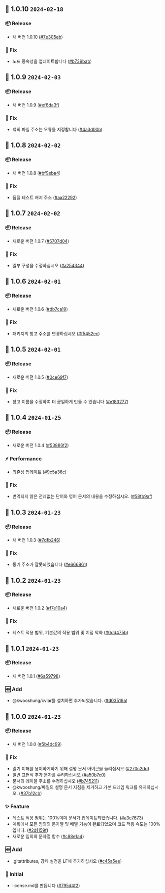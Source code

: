 ## 🎉 1.0.10 `2024-02-18`
### 📦 Release
- 새 버전 1.0.10 ([#7e305eb](https://github.com/kwooshung/Randoms/commit/7e305ebde44ec71d946eb4dd3d5ddb5bcacb98e7))
### 🐛 Fix
- 노드 종속성을 업데이트합니다 ([#b739bab](https://github.com/kwooshung/Randoms/commit/b739bab728faf11e4c24df1f01cd3208ea6d6273))

## 🎉 1.0.9 `2024-02-03`
### 📦 Release
- 새 버전 1.0.9 ([#ef6da3f](https://github.com/kwooshung/Randoms/commit/ef6da3f9a9498237f052978601397e95147b3851))
### 🐛 Fix
- 백의 파일 주소는 오류를 지정합니다 ([#4a3d00b](https://github.com/kwooshung/Randoms/commit/4a3d00b2b35ebc4bf5614d8f03b077b7c6d32328))

## 🎉 1.0.8 `2024-02-02`
### 📦 Release
- 새 버전 1.0.8 ([#bf9eba4](https://github.com/kwooshung/Randoms/commit/bf9eba46ee9cfc73b1ba7c7af0940ffc7763169b))
### 🐛 Fix
- 품질 테스트 배지 주소 ([#aa22292](https://github.com/kwooshung/Randoms/commit/aa22292f9ad29f827d1507a4e4a74c658e7f329e))

## 🎉 1.0.7 `2024-02-02`
### 📦 Release
- 새로운 버전 1.0.7 ([#5707d04](https://github.com/kwooshung/Randoms/commit/5707d04ec63f089a9fb8a9f8a76b6475e94a0bce))
### 🐛 Fix
- 일부 구성을 수정하십시오 ([#a254344](https://github.com/kwooshung/Randoms/commit/a25434499ccae08d23cc55e53790cb4d0f74421b))

## 🎉 1.0.6 `2024-02-01`
### 📦 Release
- 새로운 버전 1.0.6 ([#db7ca19](https://github.com/kwooshung/Randoms/commit/db7ca194eb0d711fbc2c45618f786dc3eac4733a))
### 🐛 Fix
- 패키지의 창고 주소를 변경하십시오 ([#f5452ec](https://github.com/kwooshung/Randoms/commit/f5452ec067a9dbea64170a84cabdd6230be9d6f5))

## 🎉 1.0.5 `2024-02-01`
### 📦 Release
- 새로운 버전 1.0.5 ([#0ce69f7](https://github.com/kwooshung/Randoms/commit/0ce69f76f72cdc345b7defc9e4ae8eac01425d64))
### 🐛 Fix
- 창고 이름을 수정하여 더 균일하게 만들 수 있습니다 ([#e183277](https://github.com/kwooshung/Randoms/commit/e183277123766a7fc18b1152e5ae4ed0a1eca83d))

## 🎉 1.0.4 `2024-01-25`
### 📦 Release
- 새로운 버전 1.0.4 ([#53886f2](https://github.com/kwooshung/Randoms/commit/53886f290bc8b1e0d2301d51cfa30fe253c33959))
### ⚡ Performance
- 의존성 업데이트 ([#9c5a36c](https://github.com/kwooshung/Randoms/commit/9c5a36c03c5c3f434a41ff34f439d522a6b58422))
### 🐛 Fix
- 번역되지 않은 전례없는 단어와 영어 문서의 내용을 수정하십시오. ([#58fb9af](https://github.com/kwooshung/Randoms/commit/58fb9af2da4dab907abc56f2107bb95344fda8d8))

## 🎉 1.0.3 `2024-01-23`
### 📦 Release
- 새 버전 1.0.3 ([#7dfb246](https://github.com/kwooshung/Randoms/commit/7dfb246555f0314391b12d7ecef68da4962e154f))
### 🐛 Fix
- 동기 주소가 잘못되었습니다 ([#e666861](https://github.com/kwooshung/Randoms/commit/e6668611d81dc3799d4652ea6fc3bfd68cc017ef))

## 🎉 1.0.2 `2024-01-23`
### 📦 Release
- 새로운 버전 1.0.2 ([#f7e10a4](https://github.com/kwooshung/Randoms/commit/f7e10a46811019178d7c4711def8fb07af9d8e60))
### 🐛 Fix
- 테스트 적용 범위, 기본값의 적용 범위 및 지점 악화 ([#0dd475b](https://github.com/kwooshung/Randoms/commit/0dd475b0aa370cc584563fe7f35e2460e08a0e7b))

## 🎉 1.0.1 `2024-01-23`
### 📦 Release
- 새 버전 1.0.1 ([#6a59798](https://github.com/kwooshung/Randoms/commit/6a5979824461b4bd79a84dc321cff30fc5b6b858))
### 🆕 Add
- @kwooshung/cvlar를 설치하면 추가되었습니다. ([#d03519a](https://github.com/kwooshung/Randoms/commit/d03519a9b0ddd3df739b029e60d8aaf97fd71088))

## 🎉 1.0.0 `2024-01-23`
### 📦 Release
- 새 버전 1.0.0 ([#5b4dc99](https://github.com/kwooshung/Randoms/commit/5b4dc99eaf9e47d83b135568cd6ac3ee28314c3b))
### 🐛 Fix
- 읽기 이해를 용이하게하기 위해 설명 문서 아이콘을 늘리십시오 ([#270c2dd](https://github.com/kwooshung/Randoms/commit/270c2ddd9ed91a7ea7d2265020cc9dcb21f77b12))
- 일반 표현식 추가 문자를 수리하십시오 ([#a50b7c0](https://github.com/kwooshung/Randoms/commit/a50b7c07339b0084478c846b5fe675225442dfd0))
- 문서의 레이블 주소를 수정하십시오 ([#b745211](https://github.com/kwooshung/Randoms/commit/b7452116b13812c6ac058228d875f124ff68df36))
- @kwooshung/파일의 설명 문서 지침을 제거하고 기본 프레임 워크를 유지하십시오. ([#37b12cb](https://github.com/kwooshung/Randoms/commit/37b12cb9edae4859f407a6f5c5a234df0445bf06))
### ✨ Feature
- 테스트 적용 범위는 100%이며 문서가 업데이트되었습니다. ([#a3e7673](https://github.com/kwooshung/Randoms/commit/a3e767357675a2fc349510572ccaa52b72dad507))
- 계획에서 모든 임의의 문자열 및 배열 기능이 완료되었으며 코드 적용 속도는 100%입니다. ([#2d1159f](https://github.com/kwooshung/Randoms/commit/2d1159fc6f99ddd0769bc605a17c9269f271627e))
- 새로운 임의의 문자열 함수 ([#c88e1a4](https://github.com/kwooshung/Randoms/commit/c88e1a4e5511e913a6194df93b9e4c07a504813e))
### 🆕 Add
- .gitattributes, 강제 설정을 LF에 추가하십시오 ([#c45a5ee](https://github.com/kwooshung/Randoms/commit/c45a5ee2722626b288c3088492f23fd9ef886452))
### 🍻 Initial
- license.md를 만듭니다 ([#795d4f2](https://github.com/kwooshung/Randoms/commit/795d4f2ad6c17e7bcda8077242dc71464bfaee74))
